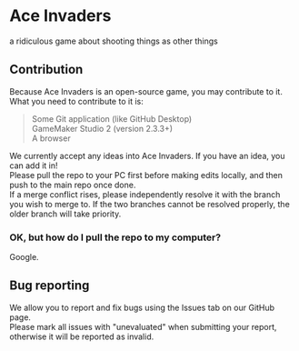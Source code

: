 # Ace Invaders
a ridiculous game about shooting things as other things

## Contribution
Because Ace Invaders is an open-source game, you may contribute to it. What you need to contribute to it is:
> Some Git application (like GitHub Desktop)<br>
> GameMaker Studio 2 (version 2.3.3+)<br>
> A browser<br>

We currently accept any ideas into Ace Invaders. If you have an idea, you can add it in!<br>
Please pull the repo to your PC first before making edits locally, and then push to the main repo once done.<br>
If a merge conflict rises, please independently resolve it with the branch you wish to merge to. If the two branches cannot be resolved properly, the older branch will take priority.<br>

### OK, but how do I pull the repo to my computer?
Google. <br>

## Bug reporting
We allow you to report and fix bugs using the Issues tab on our GitHub page.<br>
Please mark all issues with "unevaluated" when submitting your report, otherwise it will be reported as invalid.
